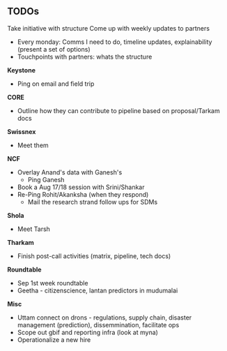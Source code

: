 ## TODOs

Take initiative with structure
Come up with weekly updates to partners 
* Every monday: Comms I need to do, timeline updates, explainability (present a set of options) 
* Touchpoints with partners: whats the structure

__Keystone__

* Ping on email and field trip

__CORE__

* Outline how they can contribute to pipeline based on proposal/Tarkam docs 

__Swissnex__

* Meet them

__NCF__

* Overlay Anand's data with Ganesh's
	- Ping Ganesh
* Book a Aug 17/18 session with Srini/Shankar 
* Re-Ping Rohit/Akanksha (when they respond) 
	- Mail the research strand follow ups for SDMs 

__Shola__

* Meet Tarsh

__Tharkam__

* Finish post-call activities (matrix, pipeline, tech docs)


__Roundtable__

* Sep 1st week roundtable 
* Geetha - citizenscience, lantan predictors in mudumalai

__Misc__

* Uttam connect on drons - regulations, supply chain, disaster management (prediction), dissemmination, facilitate ops 
* Scope out gbif and reporting infra (look at myna) 
* Operationalize a new hire 

